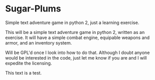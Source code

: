 # Sugar-Plums
Simple text adventure game in python 2, just a learning exercise.

This will be a simple text adventure game in python 2, written as an exercise.  It will have a simple combat engine, equipable weapons and armor, and an inventory system.

Will be GPL'd once I look into how to do that.  Although I doubt anyone would be interested in the code, just let me know if you are and I will expedite the licensing.  

This text is a test.
